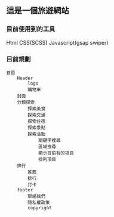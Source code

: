 ## 這是一個旅遊網站

### 目前使用到的工具
Html CSS(SCSS) Javascript(gsap swiper) 

### 目前規劃
```
首頁
    Header
        logo
        購物車
    封面
    分類探索
        探索美食 
        探索交通 
        探索住宿 
        探索景點
        探索活動
            關鍵字搜尋
            區域搜尋
            顯示目前有的項目
            排列項目
    排行
        推薦
        排行
        打卡
    footer
        聯絡我們
        隱私權政策
        copyright
```